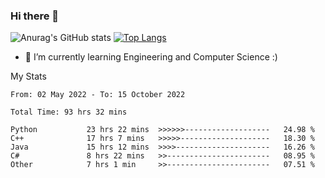 ### Hi there 👋

![Anurag's GitHub stats](https://github-readme-stats.vercel.app/api?username=MatteoIorio11&show_icons=true&theme=dark) 
[![Top Langs](https://github-readme-stats.vercel.app/api/top-langs/?username=MatteoIorio11&theme=dark)](https://github.com/MatteoIorio11/github-readme-stats)

- 🌱 I’m currently learning Engineering and Computer Science :)

<!--
**MatteoIorio11/MatteoIorio11** is a ✨ _special_ ✨ repository because its `README.md` (this file) appears on your GitHub profile.

Here are some ideas to get you started:

- 🔭 I’m currently working on ...
- 🌱 I’m currently learning ...
- 👯 I’m looking to collaborate on ...
- 🤔 I’m looking for help with ...
- 💬 Ask me about ...
- 📫 How to reach me: ...
- 😄 Pronouns: ...
- ⚡ Fun fact: ...
-->
My Stats
<!--START_SECTION:waka-->

```text
From: 02 May 2022 - To: 15 October 2022

Total Time: 93 hrs 32 mins

Python           23 hrs 22 mins  >>>>>>-------------------   24.98 %
C++              17 hrs 7 mins   >>>>>--------------------   18.30 %
Java             15 hrs 12 mins  >>>>---------------------   16.26 %
C#               8 hrs 22 mins   >>-----------------------   08.95 %
Other            7 hrs 1 min     >>-----------------------   07.51 %
```

<!--END_SECTION:waka-->
